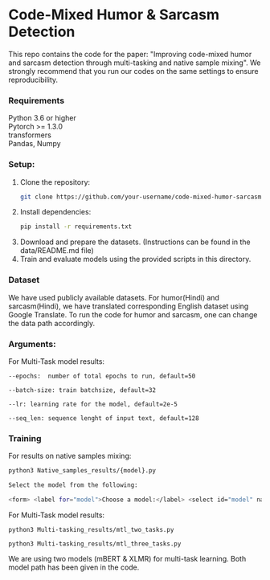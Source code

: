 # Code-Mixed Humor & Sarcasm Detection

This repo contains the code for the paper: "Improving code-mixed humor and sarcasm detection through multi-tasking
and native sample mixing". We strongly recommend that you run our codes on the same settings to ensure reproducibility. 

### Requirements

Python 3.6 or higher <br>
Pytorch >= 1.3.0 <br>
transformers  <br>
Pandas, Numpy <br>

### Setup:
1. Clone the repository:
   ```bash
   git clone https://github.com/your-username/code-mixed-humor-sarcasm-detection.git
   ```
2. Install dependencies:
   ```bash
   pip install -r requirements.txt
   ```
3. Download and prepare the datasets. (Instructions can be found in the data/README.md file)
4. Train and evaluate models using the provided scripts in this directory.

### Dataset

We have used publicly  available datasets. For humor(Hindi) and sarcasm(Hindi), we have translated corresponding English dataset using Google Translate. To run the code for humor and sarcasm, one can change the data path accordingly.

### Arguments:

For Multi-Task model results:

```
--epochs:  number of total epochs to run, default=50

--batch-size: train batchsize, default=32

--lr: learning rate for the model, default=2e-5

--seq_len: sequence lenght of input text, default=128
```

### Training
 For results on native samples mixing:

```bash
python3 Native_samples_results/{model}.py

Select the model from the following:

<form> <label for="model">Choose a model:</label> <select id="model" name="model"> <option value="0mBERT_Codemix.py">0mBERT_Codemix.py</option> <option value="0XLMR_Codemix.py">0XLMR_Codemix.py</option> <option value="0NB_Codemix.py">0NB_Codemix.py</option> <option value="0RF_Codemix.py">0RF_Codemix.py</option> <option value="0SVM_Codemix.py">0SVM_Codemix.py</option> <option value="0mBERT_Combined_Cod+eng.py">0mBERT_Combined_(Cod+eng).py</option> <option value="0XLMR_Combined_Cod+eng.py">0XLMR_Combined_(Cod+eng).py</option> <option value="0NB_Combined_Cod+eng.py">0NB_Combined_(Cod+eng).py</option> <option value="0RF_Combined_Cod+eng.py">0RF_Combined_(Cod+eng).py</option> <option value="0SVM_Combined_Cod+eng.py">0SVM_Combined_(Cod+eng).py</option> <option value="0mBERT_Combined_Cod+hind.py">0mBERT_Combined_(Cod+hind).py</option> <option value="0XLMR_Combined_Cod+hind.py">0XLMR_Combined_(Cod+hind).py</option> <option value="0NB_Combined_Cod+hind.py">0NB_Combined_(Cod+hind).py</option> <option value="0RF_Combined_Cod+hind.py">0RF_Combined_(Cod+hind).py</option> <option value="0SVM_Combined_Cod+hind.py">0SVM_Combined_(Cod+hind).py</option> <option value="0mBERT_Combined_Cod+hind+eng.py">0mBERT_Combined_(Cod+hind+eng).py</option> <option value="0XLMR_Combined_Cod+hind+eng.py">0XLMR_Combined_(Cod+hind+eng).py</option> <option value="0NB_Combined_Cod+hind+eng.py">0NB_Combined_(Cod+hind+eng).py</option> <option value="0RF_Combined_Cod+hind+eng.py">0RF_Combined_(Cod+hind+eng).py</option> <option value="0SVM_Combined_Cod+hind+eng.py">0SVM_Combined_(Cod+hind+eng).py</option> </select> </form> 
```

For Multi-Task model results:

```
python3 Multi-tasking_results/mtl_two_tasks.py

python3 Multi-tasking_results/mtl_three_tasks.py
```
We are using two models (mBERT & XLMR) for multi-task learning. Both model path has been given in the code.

